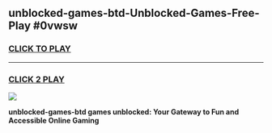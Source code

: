 
## unblocked-games-btd-Unblocked-Games-Free-Play #0vwsw
<h3>
<a href="https://us.freeplayer.one?title=unblocked-games-btd&ref=9M">CLICK TO PLAY</a></h3>
<hr>

<h3>
<a href="https://us.freeplayer.one?title=unblocked-games-btd&ref=9M">CLICK 2 PLAY</a>
  
</h3>

<a href="https://us.freeplayer.one?title=unblocked-games-btd&ref=9M"><img src="https://clearcache.store/games.png"></a>


**unblocked-games-btd games unblocked: Your Gateway to Fun and Accessible Online Gaming**
